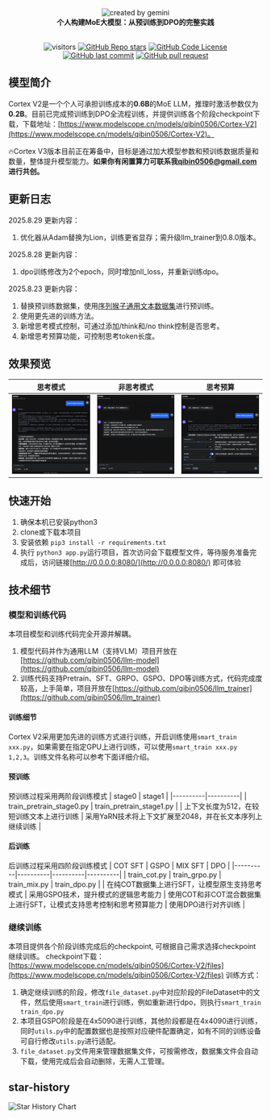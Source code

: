 <div align="center">
    <img alt="created by gemini" src="./images/logo.png" style="width: 30%">
</div>

<div align="center"><b>个人构建MoE大模型：从预训练到DPO的完整实践</b></div> <br />

<div align="center">

![visitors](https://visitor-badge.laobi.icu/badge?page_id=qibin0506/Cortex)
[![GitHub Repo stars](https://img.shields.io/github/stars/qibin0506/Cortex?style=social)](https://github.com/qibin0506/Cortex/stargazers)
[![GitHub Code License](https://img.shields.io/github/license/qibin0506/Cortex)](LICENSE)
[![GitHub last commit](https://img.shields.io/github/last-commit/qibin0506/Cortex)](https://github.com/qibin0506/Cortex/commits/master)
[![GitHub pull request](https://img.shields.io/badge/PRs-welcome-blue)](https://github.com/qibin0506/Cortex/pulls)
</div>

## 模型简介
Cortex V2是一个个人可承担训练成本的**0.6B**的MoE LLM，推理时激活参数仅为**0.2B**。目前已完成预训练到DPO全流程训练，并提供训练各个阶段checkpoint下载，下载地址：[https://www.modelscope.cn/models/qibin0506/Cortex-V2](https://www.modelscope.cn/models/qibin0506/Cortex-V2)。

🔥Cortex V3版本目前正在筹备中，目标是通过加大模型参数和预训练数据质量和数量，整体提升模型能力。**如果你有闲置算力可联系我[qibin0506@gmail.com](mailto:qibin0506@gmail.com)进行共创。**


## 更新日志
2025.8.29 更新内容：
1. 优化器从Adam替换为Lion，训练更省显存；需升级llm_trainer到0.8.0版本。

2025.8.28 更新内容：
1. dpo训练修改为2个epoch，同时增加nll_loss，并重新训练dpo。

2025.8.23 更新内容：
1. 替换预训练数据集，使用[序列猴子通用文本数据集](https://github.com/mobvoi/seq-monkey-data/blob/main/docs/pretrain_open_corpus.md)进行预训练。
2. 使用更先进的训练方法。
3. 新增思考模式控制，可通过添加/think和/no think控制是否思考。
4. 新增思考预算功能，可控制思考token长度。


## 效果预览
| 思考模式 | 非思考模式 | 思考预算 |
|----------|----------|----------|
| <img src="./images/screenshot_1.png"> | <img src="./images/screenshot_2.png"> | <img src="./images/screenshot_3.png"> |


## 快速开始
1. 确保本机已安装python3
2. clone或下载本项目
3. 安装依赖 `pip3 install -r requirements.txt`
4. 执行 `python3 app.py`运行项目，首次访问会下载模型文件，等待服务准备完成后，访问链接[http://0.0.0.0:8080/](http://0.0.0.0:8080/) 即可体验


## 技术细节
### 模型和训练代码
本项目模型和训练代码完全开源并解耦。
1. 模型代码并作为通用LLM（支持VLM）项目开放在[https://github.com/qibin0506/llm-model](https://github.com/qibin0506/llm-model)
2. 训练代码支持Pretrain、SFT、GRPO、GSPO、DPO等训练方式，代码完成度较高，上手简单，项目开放在[https://github.com/qibin0506/llm_trainer](https://github.com/qibin0506/llm_trainer)

#### 训练细节
Cortex V2采用更加先进的训练方式进行训练，开启训练使用`smart_train xxx.py`，如果需要在指定GPU上进行训练，可以使用`smart_train xxx.py 1,2,3`。训练文件名称可以参考下面详细介绍。

#### 预训练
预训练过程采用两阶段训练模式
| stage0 | stage1 |
|----------|----------|
| train_pretrain_stage0.py | train_pretrain_stage1.py |
| 上下文长度为512，在较短训练文本上进行训练 | 采用YaRN技术将上下文扩展至2048，并在长文本序列上继续训练 |


#### 后训练
后训练过程采用四阶段训练模式
| COT SFT | GSPO | MIX SFT | DPO |
|----------|----------|----------|----------|
| train_cot.py | train_grpo.py | train_mix.py | train_dpo.py |
| 在纯COT数据集上进行SFT，让模型原生支持思考模式 | 采用GSPO技术，提升模式的逻辑思考能力 | 使用COT和非COT混合数据集上进行SFT，让模式支持思考控制和思考预算能力 | 使用DPO进行对齐训练 |

### 继续训练
本项目提供各个阶段训练完成后的checkpoint, 可根据自己需求选择checkpoint继续训练。
checkpoint下载：[https://www.modelscope.cn/models/qibin0506/Cortex-V2/files](https://www.modelscope.cn/models/qibin0506/Cortex-V2/files)
训练方式：
1. 确定继续训练的阶段，修改`file_dataset.py`中对应阶段的FileDataset中的文件，然后使用`smart_train`进行训练，例如重新进行dpo，则执行`smart_train train_dpo.py`
2. 本项目GSPO阶段是在4x5090进行训练，其他阶段都是在4x4090进行训练，同时`utils.py`中的配置数据也是按照对应硬件配置确定，如有不同的训练设备可自行修改`utils.py`进行适配。
3. `file_dataset.py`文件用来管理数据集文件，可按需修改，数据集文件会自动下载，使用完成后会自动删除，无需人工管理。


## star-history
<picture>
  <source media="(prefers-color-scheme: dark)" srcset="https://api.star-history.com/svg?repos=qibin0506/Cortex&type=Date&theme=dark"/>
  <source media="(prefers-color-scheme: light)" srcset="https://api.star-history.com/svg?repos=qibin0506/Cortex&type=Date"/>
  <img alt="Star History Chart" src="https://api.star-history.com/svg?repos=qibin0506/Cortex&type=Date"/>
</picture>

